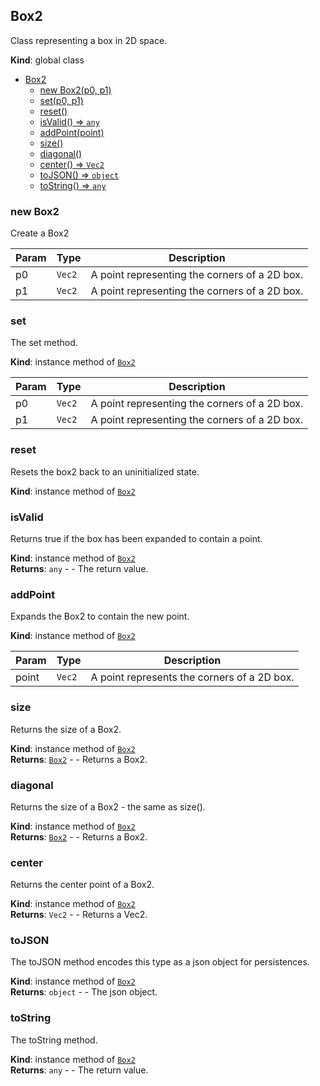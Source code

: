 <a name="Box2"></a>

## Box2
Class representing a box in 2D space.

**Kind**: global class  

* [Box2](#Box2)
    * [new Box2(p0, p1)](#new-Box2)
    * [set(p0, p1)](#set)
    * [reset()](#reset)
    * [isValid() ⇒ <code>any</code>](#isValid)
    * [addPoint(point)](#addPoint)
    * [size()](#size)
    * [diagonal()](#diagonal)
    * [center() ⇒ <code>Vec2</code>](#center)
    * [toJSON() ⇒ <code>object</code>](#toJSON)
    * [toString() ⇒ <code>any</code>](#toString)

<a name="new_Box2_new"></a>

### new Box2
Create a Box2


| Param | Type | Description |
| --- | --- | --- |
| p0 | <code>Vec2</code> | A point representing the corners of a 2D box. |
| p1 | <code>Vec2</code> | A point representing the corners of a 2D box. |

<a name="Box2+set"></a>

### set
The set method.

**Kind**: instance method of [<code>Box2</code>](#Box2)  

| Param | Type | Description |
| --- | --- | --- |
| p0 | <code>Vec2</code> | A point representing the corners of a 2D box. |
| p1 | <code>Vec2</code> | A point representing the corners of a 2D box. |

<a name="Box2+reset"></a>

### reset
Resets the box2 back to an uninitialized state.

**Kind**: instance method of [<code>Box2</code>](#Box2)  
<a name="Box2+isValid"></a>

### isValid
Returns true if the box has been expanded to contain a point.

**Kind**: instance method of [<code>Box2</code>](#Box2)  
**Returns**: <code>any</code> - - The return value.  
<a name="Box2+addPoint"></a>

### addPoint
Expands the Box2 to contain the new point.

**Kind**: instance method of [<code>Box2</code>](#Box2)  

| Param | Type | Description |
| --- | --- | --- |
| point | <code>Vec2</code> | A point represents the corners of a 2D box. |

<a name="Box2+size"></a>

### size
Returns the size of a Box2.

**Kind**: instance method of [<code>Box2</code>](#Box2)  
**Returns**: [<code>Box2</code>](#Box2) - - Returns a Box2.  
<a name="Box2+diagonal"></a>

### diagonal
Returns the size of a Box2 - the same as size().

**Kind**: instance method of [<code>Box2</code>](#Box2)  
**Returns**: [<code>Box2</code>](#Box2) - - Returns a Box2.  
<a name="Box2+center"></a>

### center
Returns the center point of a Box2.

**Kind**: instance method of [<code>Box2</code>](#Box2)  
**Returns**: <code>Vec2</code> - - Returns a Vec2.  
<a name="Box2+toJSON"></a>

### toJSON
The toJSON method encodes this type as a json object for persistences.

**Kind**: instance method of [<code>Box2</code>](#Box2)  
**Returns**: <code>object</code> - - The json object.  
<a name="Box2+toString"></a>

### toString
The toString method.

**Kind**: instance method of [<code>Box2</code>](#Box2)  
**Returns**: <code>any</code> - - The return value.  
